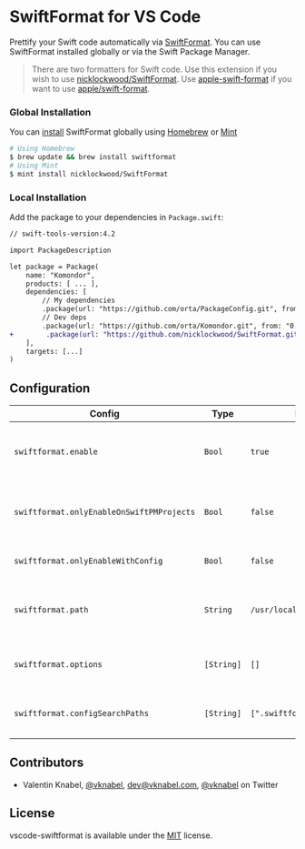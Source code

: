 # SwiftFormat for VS Code

Prettify your Swift code automatically via [SwiftFormat](https://github.com/nicklockwood/SwiftFormat). You can
use SwiftFormat installed globally or via the Swift Package Manager.

> There are two formatters for Swift code. Use this extension if you wish to use [nicklockwood/SwiftFormat](https://github.com/nicklockwood/SwiftFormat).
> Use [apple-swift-format](https://github.com/vknabel/vscode-apple-swift-format) if you want to use [apple/swift-format](https://github.com/apple/swift-format).

### Global Installation

You can [install](https://github.com/nicklockwood/SwiftFormat#how-do-i-install-it) SwiftFormat globally using [Homebrew](http://brew.sh/) or [Mint](https://github.com/yonaskolb/Mint)

```bash
# Using Homebrew
$ brew update && brew install swiftformat
# Using Mint
$ mint install nicklockwood/SwiftFormat
```

### Local Installation

Add the package to your dependencies in `Package.swift`:

```diff
// swift-tools-version:4.2

import PackageDescription

let package = Package(
    name: "Komondor",
    products: [ ... ],
    dependencies: [
        // My dependencies
        .package(url: "https://github.com/orta/PackageConfig.git", from: "0.0.1"),
        // Dev deps
        .package(url: "https://github.com/orta/Komondor.git", from: "0.0.1"),
+        .package(url: "https://github.com/nicklockwood/SwiftFormat.git", from: "0.35.8"),
    ],
    targets: [...]
)
```

## Configuration

| Config                                    | Type       | Default                      | Description                                            |
| ----------------------------------------- | ---------- | ---------------------------- | ------------------------------------------------------ |
| `swiftformat.enable`                      | `Bool`     | `true`                       | Whether SwiftFormat should actually do something.      |
| `swiftformat.onlyEnableOnSwiftPMProjects` | `Bool`     | `false`                      | Requires and uses a SwiftFormat as SwiftPM dependency. |
| `swiftformat.onlyEnableWithConfig`        | `Bool`     | `false`                      | Only format if config present.                         |
| `swiftformat.path`                        | `String`   | `/usr/local/bin/swiftformat` | The location of the globally installed SwiftFormat.    |
| `swiftformat.options`                     | `[String]` | `[]`                         | Additional parameters for SwiftFormat.                 |
| `swiftformat.configSearchPaths`           | `[String]` | `[".swiftformat"]`           | Possible paths for SwiftFormat config.                 |

## Contributors

- Valentin Knabel, [@vknabel](https://github.com/vknabel), dev@vknabel.com, [@vknabel](https://twitter.com/vknabel) on Twitter

## License

vscode-swiftformat is available under the [MIT](./LICENSE) license.
